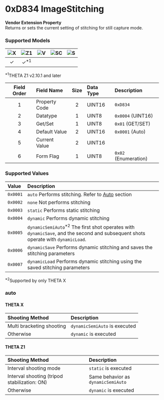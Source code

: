 # 0xD834 ImageStitching

**Vendor Extension Property**  
Returns or sets the current setting of stitching for still capture mode.  

### Supported Models
| ![X](https://img.shields.io/badge/X-purple) | ![Z1](https://img.shields.io/badge/Z1-blue) | ![V](https://img.shields.io/badge/V-green) | ![SC](https://img.shields.io/badge/SC-orange) | ![S](https://img.shields.io/badge/S-red) |
|:-:|:-:|:-:|:-:|:-:|
| ✓ | ✓<sup>\*1</sup> |   |   |   |

<sup>\*1</sup>THETA Z1 v2.10.1 and later  

| Field Order | Field Name | Size | Data Type | Description |
|:-:|:--|:-:|:--|:--|
| 1 | Property Code | 2 | UINT16 | `0xD834` |
| 2 | Datatype | 1 | UINT8 | `0x0004` (UINT16) |
| 3 | Get/Set | 1 | UINT8 | `0x01` (GET/SET) |
| 4 | Default Value | 2 | UINT16 | `0x0001` (Auto) |
| 5 | Current Value | 2 | UINT16 ||
| 6 | Form Flag | 1 | UINT8 | `0x02` (Enumeration) |

### Supported Values

| Value | Description |
|:--|:--|
| `0x0001` | `auto` Performs stitching. Refer to [Auto](#auto) section |
| `0x0002` | `none` Not performs stitching |
| `0x0003` | `static` Performs static stitching |
| `0x0004` | `dynamic` Performs dynamic stitching |
| `0x0005` | `dynamicSemiAuto`<sup>\*2</sup> The first shot operates with `dynamicSave`, and the second and subsequent shots operate with `dynamicLoad`. |
| `0x0006` | `dynamicSave` Performs dynamic stitching and saves the stitching parameters |
| `0x0007` | `dynamicLoad` Performs dynamic stitching using the saved stitching parameters |

<sup>\*2</sup>Supported by only THETA X  

### auto

#### THETA X

| Shooting Method | Description |
|:--|:--|
| Multi bracketing shooting | `dynamicSemiAuto` is executed |
| Otherwise | `dynamic` is executed |

#### THETA Z1

| Shooting Method | Description |
|:--|:--|
| Interval shooting mode | `static` is executed |
| Interval shooting (tripod stabilization: ON) | Same behavior as `dynamicSemiAuto` |
| Otherwise | `dynamic` is executed |
